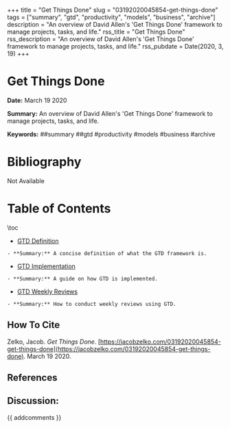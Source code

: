 +++
title = "Get Things Done"
slug = "03192020045854-get-things-done"
tags = ["summary", "gtd", "productivity", "models", "business", "archive"]
description = "An overview of David Allen's 'Get Things Done' framework to manage projects, tasks, and life."
rss_title = "Get Things Done"
rss_description = "An overview of David Allen's 'Get Things Done' framework to manage projects, tasks, and life."
rss_pubdate = Date(2020, 3, 19)
+++



Get Things Done
=========

**Date:** March 19 2020

**Summary:** An overview of David Allen's 'Get Things Done' framework to manage projects, tasks, and life.

**Keywords:** ##summary ##gtd #productivity #models #business #archive

Bibliography
==========

Not Available

Table of Contents
=========

\toc

  * [GTD Definition](/03192020050130-gtd-definition.md)

```
- **Summary:** A concise definition of what the GTD framework is.
```

  * [GTD Implementation](/03192020050207-gtd-implementation.md)

```
- **Summary:** A guide on how GTD is implemented.
```

  * [GTD Weekly Reviews](/03192020050249-gtd-weekly-review.md)

```
- **Summary:** How to conduct weekly reviews using GTD.
```
## How To Cite

 Zelko, Jacob. _Get Things Done_. [https://jacobzelko.com/03192020045854-get-things-done](https://jacobzelko.com/03192020045854-get-things-done). March 19 2020.
## References
## Discussion: 

{{ addcomments }}
